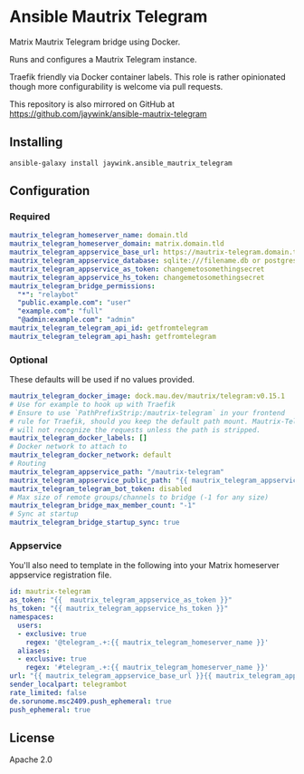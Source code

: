 # Ansible Mautrix Telegram

Matrix Mautrix Telegram bridge using Docker.

Runs and configures a Mautrix Telegram instance.

Traefik friendly via Docker container labels. This role is rather opinionated 
though more configurability is welcome via pull requests.

This repository is also mirrored on GitHub at https://github.com/jaywink/ansible-mautrix-telegram

## Installing

`ansible-galaxy install jaywink.ansible_mautrix_telegram`

## Configuration

### Required

```yaml
mautrix_telegram_homeserver_name: domain.tld
mautrix_telegram_homeserver_domain: matrix.domain.tld
mautrix_telegram_appservice_base_url: https://mautrix-telegram.domain.tld
mautrix_telegram_appservice_database: sqlite:///filename.db or postgres://username:password@hostname/dbname
mautrix_telegram_appservice_as_token: changemetosomethingsecret
mautrix_telegram_appservice_hs_token: changemetosomethingsecret
mautrix_telegram_bridge_permissions:
  "*": "relaybot"
  "public.example.com": "user"
  "example.com": "full"
  "@admin:example.com": "admin"
mautrix_telegram_telegram_api_id: getfromtelegram
mautrix_telegram_telegram_api_hash: getfromtelegram
```

### Optional

These defaults will be used if no values provided.

```yaml
mautrix_telegram_docker_image: dock.mau.dev/mautrix/telegram:v0.15.1
# Use for example to hook up with Traefik
# Ensure to use `PathPrefixStrip:/mautrix-telegram` in your frontend
# rule for Traefik, should you keep the default path mount. Mautrix-Telegram
# will not recognize the requests unless the path is stripped.
mautrix_telegram_docker_labels: []
# Docker network to attach to
mautrix_telegram_docker_network: default
# Routing
mautrix_telegram_appservice_path: "/mautrix-telegram"
mautrix_telegram_appservice_public_path: "{{ mautrix_telegram_appservice_path }}/public"
mautrix_telegram_telegram_bot_token: disabled
# Max size of remote groups/channels to bridge (-1 for any size)
mautrix_telegram_bridge_max_member_count: "-1"
# Sync at startup
mautrix_telegram_bridge_startup_sync: true
```

### Appservice

You'll also need to template in the following into your Matrix homeserver appservice 
registration file.

```yaml
id: mautrix-telegram
as_token: "{{  mautrix_telegram_appservice_as_token }}"
hs_token: "{{ mautrix_telegram_appservice_hs_token }}"
namespaces:
  users:
  - exclusive: true
    regex: '@telegram_.+:{{ mautrix_telegram_homeserver_name }}'
  aliases:
  - exclusive: true
    regex: '#telegram_.+:{{ mautrix_telegram_homeserver_name }}'
url: "{{ mautrix_telegram_appservice_base_url }}{{ mautrix_telegram_appservice_path }}"
sender_localpart: telegrambot
rate_limited: false
de.sorunome.msc2409.push_ephemeral: true
push_ephemeral: true
```

## License

Apache 2.0
